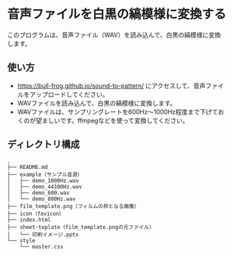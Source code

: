 # 音声ファイルを白黒の縞模様に変換する

このプログラムは、音声ファイル（WAV）を読み込んで、白黒の縞模様に変換します。

## 使い方

* https://bull-frog.github.io/sound-to-pattern/ にアクセスして、音声ファイルをアップロードしてください。
* WAVファイルを読み込んで、白黒の縞模様に変換します。
* WAVファイルは、サンプリングレートを600Hz〜1000Hz程度まで下げておくのが望ましいです。ffmpegなどを使って変換してください。

## ディレクトリ構成

```
.
├── README.md
├── example（サンプル音源）
│   ├── demo_1000Hz.wav
│   ├── demo_44100Hz.wav
│   ├── demo_600.wav
│   └── demo_800Hz.wav
├── film_template.png（フィルムの枠となる画像）
├── icon（favicon）
├── index.html
├── sheet-teplate（film_template.pngの元ファイル）
│   └── 印刷イメージ.pptx
└── style
    └── master.css
```
